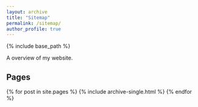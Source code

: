 ```yaml
---
layout: archive
title: "Sitemap"
permalink: /sitemap/
author_profile: true
---
```


{% include base_path %}

A overview of my website.

<h2>Pages</h2>
{% for post in site.pages %}
  {% include archive-single.html %}
{% endfor %}